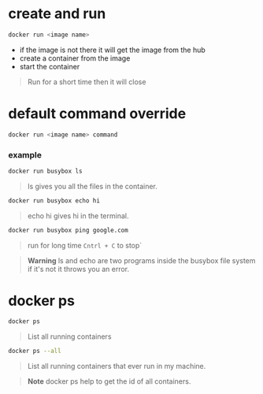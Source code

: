 # create and run
```sh
docker run <image name>
```
- if the image is not there it will get the image from the hub
- create a container from the image
- start the container
 > Run for a short time then it will close

# default command override
```sh
docker run <image name> command
```
### example
```sh
docker run busybox ls 
```
>ls gives you all the files in the container.
```sh
docker run busybox echo hi 
```
> echo hi gives hi in the terminal.
```sh
docker run busybox ping google.com
```
> run for long time `Cntrl + C` to stop`

> __Warning__
> ls and echo are two programs inside the busybox file system if it's not it throws you an error.

# docker ps
```sh
docker ps
```
> List all running containers
```sh
docker ps --all
```
> List all running containers that ever run in my machine.

> __Note__
> docker ps help to get the id of all containers.
